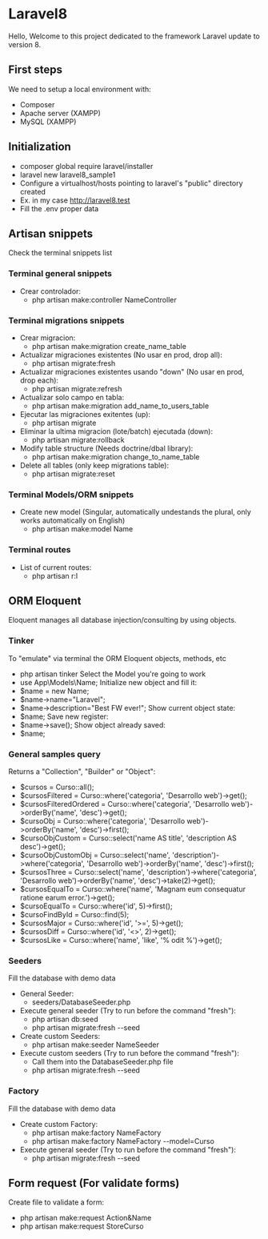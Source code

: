 # Laravel8
Hello, Welcome to this project dedicated to the framework Laravel update to version 8.

## First steps
We need to setup a local environment with:
- Composer
- Apache server (XAMPP)
- MySQL (XAMPP)

## Initialization
- composer global require laravel/installer
- laravel new laravel8_sample1
- Configure a virtualhost/hosts pointing to laravel's "public" directory created
- Ex. in my case http://laravel8.test
- Fill the .env proper data


## Artisan snippets
Check the terminal snippets list
### Terminal general snippets
- Crear controlador:
    - php artisan make:controller NameController
### Terminal migrations snippets
- Crear migracion:
    - php artisan make:migration create_name_table
- Actualizar migraciones existentes (No usar en prod, drop all):
    - php artisan migrate:fresh
- Actualizar migraciones existentes usando "down" (No usar en prod, drop each):
    - php artisan migrate:refresh
- Actualizar solo campo en tabla:
    - php artisan make:migration add_name_to_users_table
- Ejecutar las migraciones exitentes (up):
    - php artisan migrate
- Eliminar la ultima migracion (lote/batch) ejecutada (down):
    - php artisan migrate:rollback
- Modify table structure (Needs doctrine/dbal library):
    - php artisan make:migration change_to_name_table
- Delete all tables (only keep migrations table):
    - php artisan migrate:reset
### Terminal Models/ORM snippets
- Create new model (Singular, automatically undestands the plural, only works automatically on English)
    - php artisan make:model Name
### Terminal routes
- List of current routes:
    - php artisan r:l

## ORM Eloquent
Eloquent manages all database injection/consulting by using objects.
### Tinker
To "emulate" via terminal the ORM Eloquent objects, methods, etc
- php artisan tinker
Select the Model you're going to work
- use App\Models\Name;
Initialize new object and fill it:
- $name = new Name;
- $name->name="Laravel";
- $name->description="Best FW ever!";
Show current object state:
- $name;
Save new register:
- $name->save();
Show object already saved:
- $name;
### General samples query
Returns a "Collection", "Builder" or "Object":
- $cursos = Curso::all();
- $cursosFiltered = Curso::where('categoria', 'Desarrollo web')->get();
- $cursosFilteredOrdered = Curso::where('categoria', 'Desarrollo web')->orderBy('name', 'desc')->get();
- $cursoObj = Curso::where('categoria', 'Desarrollo web')->orderBy('name', 'desc')->first();
- $cursoObjCustom = Curso::select('name AS title', 'description AS desc')->get();
- $cursoObjCustomObj = Curso::select('name', 'description')->where('categoria', 'Desarrollo web')->orderBy('name', 'desc')->first();
- $cursosThree = Curso::select('name', 'description')->where('categoria', 'Desarrollo web')->orderBy('name', 'desc')->take(2)->get();
- $cursosEqualTo = Curso::where('name', 'Magnam eum consequatur ratione earum error.')->get();
- $cursoEqualTo = Curso::where('id', 5)->first();
- $cursoFindById = Curso::find(5);
- $cursosMajor = Curso::where('id', '>=', 5)->get();
- $cursosDiff = Curso::where('id', '<>', 2)->get();
- $cursosLike = Curso::where('name', 'like', '% odit %')->get();
### Seeders
Fill the database with demo data
- General Seeder:
    - seeders/DatabaseSeeder.php
- Execute general seeder (Try to run before the command "fresh"):
    - php artisan db:seed
    - php artisan migrate:fresh --seed
- Create custom Seeders:
    - php artisan make:seeder NameSeeder
- Execute custom seeders (Try to run before the command "fresh"):
    - Call them into the DatabaseSeeder.php file
    - php artisan migrate:fresh --seed
### Factory
Fill the database with demo data
- Create custom Factory:
    - php artisan make:factory NameFactory
    - php artisan make:factory NameFactory --model=Curso
- Execute general seeder (Try to run before the command "fresh"):
    - php artisan migrate:fresh --seed

## Form request (For validate forms)
Create file to validate a form:
- php artisan make:request Action&Name
- php artisan make:request StoreCurso

